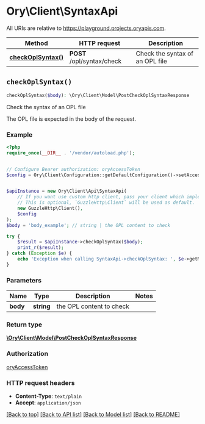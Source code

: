 # Ory\Client\SyntaxApi

All URIs are relative to https://playground.projects.oryapis.com.

Method | HTTP request | Description
------------- | ------------- | -------------
[**checkOplSyntax()**](SyntaxApi.md#checkOplSyntax) | **POST** /opl/syntax/check | Check the syntax of an OPL file


## `checkOplSyntax()`

```php
checkOplSyntax($body): \Ory\Client\Model\PostCheckOplSyntaxResponse
```

Check the syntax of an OPL file

The OPL file is expected in the body of the request.

### Example

```php
<?php
require_once(__DIR__ . '/vendor/autoload.php');


// Configure Bearer authorization: oryAccessToken
$config = Ory\Client\Configuration::getDefaultConfiguration()->setAccessToken('YOUR_ACCESS_TOKEN');


$apiInstance = new Ory\Client\Api\SyntaxApi(
    // If you want use custom http client, pass your client which implements `GuzzleHttp\ClientInterface`.
    // This is optional, `GuzzleHttp\Client` will be used as default.
    new GuzzleHttp\Client(),
    $config
);
$body = 'body_example'; // string | the OPL content to check

try {
    $result = $apiInstance->checkOplSyntax($body);
    print_r($result);
} catch (Exception $e) {
    echo 'Exception when calling SyntaxApi->checkOplSyntax: ', $e->getMessage(), PHP_EOL;
}
```

### Parameters

Name | Type | Description  | Notes
------------- | ------------- | ------------- | -------------
 **body** | **string**| the OPL content to check |

### Return type

[**\Ory\Client\Model\PostCheckOplSyntaxResponse**](../Model/PostCheckOplSyntaxResponse.md)

### Authorization

[oryAccessToken](../../README.md#oryAccessToken)

### HTTP request headers

- **Content-Type**: `text/plain`
- **Accept**: `application/json`

[[Back to top]](#) [[Back to API list]](../../README.md#endpoints)
[[Back to Model list]](../../README.md#models)
[[Back to README]](../../README.md)
